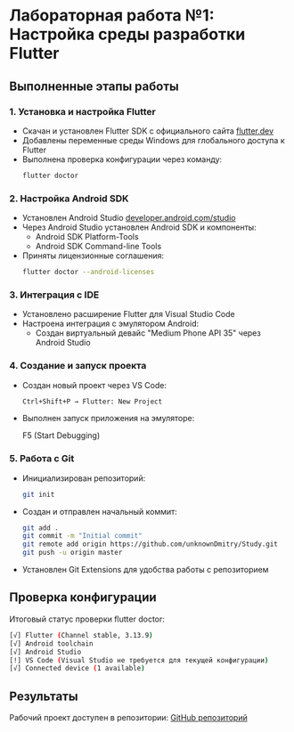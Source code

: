 # Лабораторная работа №1: Настройка среды разработки Flutter

## Выполненные этапы работы

### 1. Установка и настройка Flutter

- Скачан и установлен Flutter SDK с официального сайта [flutter.dev](https://docs.flutter.dev/get-started/install)
- Добавлены переменные среды Windows для глобального доступа к Flutter
- Выполнена проверка конфигурации через команду:
  ```bash
  flutter doctor
  ```

### 2. Настройка Android SDK

- Установлен Android Studio [developer.android.com/studio](https://developer.android.com/studio)
- Через Android Studio установлен Android SDK и компоненты:
  - Android SDK Platform-Tools
  - Android SDK Command-line Tools
- Приняты лицензионные соглашения:
  ```bash
  flutter doctor --android-licenses
  ```

### 3. Интеграция с IDE

- Установлено расширение Flutter для Visual Studio Code
- Настроена интеграция с эмулятором Android:
  - Создан виртуальный девайс "Medium Phone API 35" через Android Studio

### 4. Создание и запуск проекта

- Создан новый проект через VS Code:

  ```bash
  Ctrl+Shift+P → Flutter: New Project
  ```
- Выполнен запуск приложения на эмуляторе:

  F5 (Start Debugging)

### 5. Работа с Git

- Инициализирован репозиторий:
  ```bash
  git init
  ```
- Создан и отправлен начальный коммит:
  ```bash
  git add .
  git commit -m "Initial commit"
  git remote add origin https://github.com/unknownDmitry/Study.git
  git push -u origin master
  ```
- Установлен Git Extensions для удобства работы с репозиторием

## Проверка конфигурации

Итоговый статус проверки flutter doctor:

```bash
[√] Flutter (Channel stable, 3.13.9)
[√] Android toolchain
[√] Android Studio
[!] VS Code (Visual Studio не требуется для текущей конфигурации)
[√] Connected device (1 available)
```

## Результаты

Рабочий проект доступен в репозитории:
[GitHub репозиторий](https://github.com/unknownDmitry/Study/tree/master/lab1)
